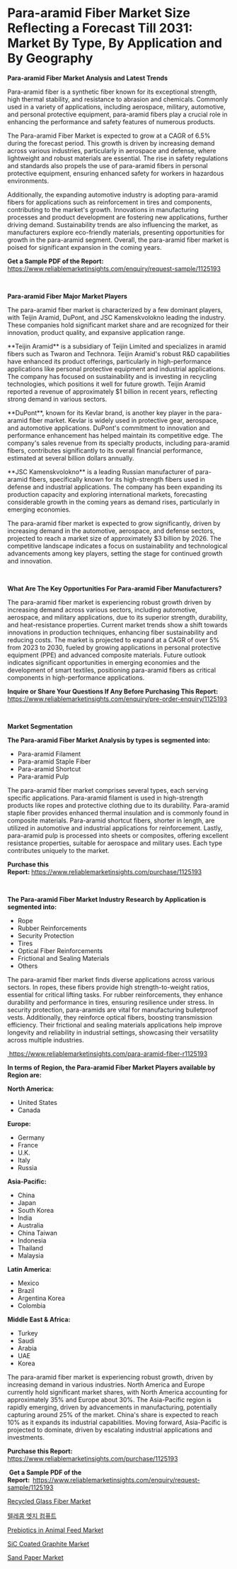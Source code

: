 <p><h1>Para-aramid Fiber Market Size Reflecting a Forecast Till 2031: Market By Type, By Application and By Geography</h1></p><p><strong>Para-aramid Fiber Market Analysis and Latest Trends</strong></p>
<p><p>Para-aramid fiber is a synthetic fiber known for its exceptional strength, high thermal stability, and resistance to abrasion and chemicals. Commonly used in a variety of applications, including aerospace, military, automotive, and personal protective equipment, para-aramid fibers play a crucial role in enhancing the performance and safety features of numerous products.</p><p>The Para-aramid Fiber Market is expected to grow at a CAGR of 6.5% during the forecast period. This growth is driven by increasing demand across various industries, particularly in aerospace and defense, where lightweight and robust materials are essential. The rise in safety regulations and standards also propels the use of para-aramid fibers in personal protective equipment, ensuring enhanced safety for workers in hazardous environments.</p><p>Additionally, the expanding automotive industry is adopting para-aramid fibers for applications such as reinforcement in tires and components, contributing to the market's growth. Innovations in manufacturing processes and product development are fostering new applications, further driving demand. Sustainability trends are also influencing the market, as manufacturers explore eco-friendly materials, presenting opportunities for growth in the para-aramid segment. Overall, the para-aramid fiber market is poised for significant expansion in the coming years.</p></p>
<p><strong>Get a Sample PDF of the Report:&nbsp;</strong> <a href="https://www.reliablemarketinsights.com/enquiry/request-sample/1125193">https://www.reliablemarketinsights.com/enquiry/request-sample/1125193</a></p>
<p>&nbsp;</p>
<p><strong>Para-aramid Fiber Major Market Players</strong></p>
<p><p>The para-aramid fiber market is characterized by a few dominant players, with Teijin Aramid, DuPont, and JSC Kamenskvolokno leading the industry. These companies hold significant market share and are recognized for their innovation, product quality, and expansive application range.</p><p>**Teijin Aramid** is a subsidiary of Teijin Limited and specializes in aramid fibers such as Twaron and Technora. Teijin Aramid's robust R&D capabilities have enhanced its product offerings, particularly in high-performance applications like personal protective equipment and industrial applications. The company has focused on sustainability and is investing in recycling technologies, which positions it well for future growth. Teijin Aramid reported a revenue of approximately $1 billion in recent years, reflecting strong demand in various sectors.</p><p>**DuPont**, known for its Kevlar brand, is another key player in the para-aramid fiber market. Kevlar is widely used in protective gear, aerospace, and automotive applications. DuPont's commitment to innovation and performance enhancement has helped maintain its competitive edge. The company's sales revenue from its specialty products, including para-aramid fibers, contributes significantly to its overall financial performance, estimated at several billion dollars annually.</p><p>**JSC Kamenskvolokno** is a leading Russian manufacturer of para-aramid fibers, specifically known for its high-strength fibers used in defense and industrial applications. The company has been expanding its production capacity and exploring international markets, forecasting considerable growth in the coming years as demand rises, particularly in emerging economies.</p><p>The para-aramid fiber market is expected to grow significantly, driven by increasing demand in the automotive, aerospace, and defense sectors, projected to reach a market size of approximately $3 billion by 2026. The competitive landscape indicates a focus on sustainability and technological advancements among key players, setting the stage for continued growth and innovation.</p></p>
<p>&nbsp;</p>
<p><strong>What Are The Key Opportunities For Para-aramid Fiber Manufacturers?</strong></p>
<p><p>The para-aramid fiber market is experiencing robust growth driven by increasing demand across various sectors, including automotive, aerospace, and military applications, due to its superior strength, durability, and heat-resistance properties. Current market trends show a shift towards innovations in production techniques, enhancing fiber sustainability and reducing costs. The market is projected to expand at a CAGR of over 5% from 2023 to 2030, fueled by growing applications in personal protective equipment (PPE) and advanced composite materials. Future outlook indicates significant opportunities in emerging economies and the development of smart textiles, positioning para-aramid fibers as critical components in high-performance applications.</p></p>
<p><strong>Inquire or Share Your Questions If Any Before Purchasing This Report:</strong> <a href="https://www.reliablemarketinsights.com/enquiry/pre-order-enquiry/1125193">https://www.reliablemarketinsights.com/enquiry/pre-order-enquiry/1125193</a></p>
<p>&nbsp;</p>
<p><strong>Market Segmentation</strong></p>
<p><strong>The Para-aramid Fiber Market Analysis by types is segmented into:</strong></p>
<p><ul><li>Para-aramid Filament</li><li>Para-aramid Staple Fiber</li><li>Para-aramid Shortcut</li><li>Para-aramid Pulp</li></ul></p>
<p><p>The para-aramid fiber market comprises several types, each serving specific applications. Para-aramid filament is used in high-strength products like ropes and protective clothing due to its durability. Para-aramid staple fiber provides enhanced thermal insulation and is commonly found in composite materials. Para-aramid shortcut fibers, shorter in length, are utilized in automotive and industrial applications for reinforcement. Lastly, para-aramid pulp is processed into sheets or composites, offering excellent resistance properties, suitable for aerospace and military uses. Each type contributes uniquely to the market.</p></p>
<p><strong>Purchase this Report:&nbsp;</strong><a href="https://www.reliablemarketinsights.com/purchase/1125193">https://www.reliablemarketinsights.com/purchase/1125193</a></p>
<p>&nbsp;</p>
<p><strong>The Para-aramid Fiber Market Industry Research by Application is segmented into:</strong></p>
<p><ul><li>Rope</li><li>Rubber Reinforcements</li><li>Security Protection</li><li>Tires</li><li>Optical Fiber Reinforcements</li><li>Frictional and Sealing Materials</li><li>Others</li></ul></p>
<p><p>The para-aramid fiber market finds diverse applications across various sectors. In ropes, these fibers provide high strength-to-weight ratios, essential for critical lifting tasks. For rubber reinforcements, they enhance durability and performance in tires, ensuring resilience under stress. In security protection, para-aramids are vital for manufacturing bulletproof vests. Additionally, they reinforce optical fibers, boosting transmission efficiency. Their frictional and sealing materials applications help improve longevity and reliability in industrial settings, showcasing their versatility across multiple industries.</p></p>
<p><a href="https://www.reliablemarketinsights.com/para-aramid-fiber-r1125193">&nbsp;https://www.reliablemarketinsights.com/para-aramid-fiber-r1125193</a></p>
<p><strong>In terms of Region, the Para-aramid Fiber Market Players available by Region are:</strong></p>
<p>
    <p> <strong> North America: </strong>
        <ul>
            <li>United States</li>
            <li>Canada</li>
        </ul>
        </p> 
    <p> <strong> Europe: </strong>
        <ul>
            <li>Germany</li>
            <li>France</li>
            <li>U.K.</li>
            <li>Italy</li>
            <li>Russia</li>
        </ul>
        </p> 
    <p> <strong> Asia-Pacific: </strong>
        <ul>
            <li>China</li>
            <li>Japan</li>
            <li>South Korea</li>
            <li>India</li>
            <li>Australia</li>
            <li>China Taiwan</li>
            <li>Indonesia</li>
            <li>Thailand</li>
            <li>Malaysia</li>
        </ul>
        </p> 
    <p> <strong> Latin America: </strong>
        <ul>
            <li>Mexico</li>
            <li>Brazil</li>
            <li>Argentina Korea</li>
            <li>Colombia</li>
        </ul>
        </p> 
    <p> <strong> Middle East & Africa: </strong>
        <ul>
            <li>Turkey</li>
            <li>Saudi</li>
            <li>Arabia</li>
            <li>UAE</li>
            <li>Korea</li>
        </ul>
    </p>
    </p>
<p><p>The para-aramid fiber market is experiencing robust growth, driven by increasing demand in various industries. North America and Europe currently hold significant market shares, with North America accounting for approximately 35% and Europe about 30%. The Asia-Pacific region is rapidly emerging, driven by advancements in manufacturing, potentially capturing around 25% of the market. China's share is expected to reach 10% as it expands its industrial capabilities. Moving forward, Asia-Pacific is projected to dominate, driven by escalating industrial applications and investments.</p></p>
<p><strong>Purchase this Report: </strong><a href="https://www.reliablemarketinsights.com/purchase/1125193">https://www.reliablemarketinsights.com/purchase/1125193</a></p>
<p>&nbsp;<strong>Get a Sample PDF of the Report:&nbsp;&nbsp;</strong><a href="https://www.reliablemarketinsights.com/enquiry/request-sample/1125193">https://www.reliablemarketinsights.com/enquiry/request-sample/1125193</a></p>
<p><strong></strong></p>
<p><p><a href="https://issuu.com/reportprime-2/docs/recycled-glass-fiber-market-size-20_11819a33aaf05e">Recycled Glass Fiber Market</a></p><p><a href="https://medium.com/@mistybarton1943/%EC%84%B8%EA%B3%84-telecom-edge-compute-market-%EC%9D%80-2024%EC%97%90%EC%84%9C-2031%EB%A1%9C-%EC%97%B0%ED%8F%89%EA%B7%A0-%EC%A6%9D%EA%B0%80%EC%9C%A8%EC%9D%84-%EB%B3%B4%EC%9D%BC-%EA%B2%83%EC%9C%BC%EB%A1%9C-%EC%98%88%EC%83%81%EB%90%A9%EB%8B%88%EB%8B%A4-ab0a5dde28da">텔레콤 엣지 컴퓨트</a></p><p><a href="https://www.linkedin.com/pulse/global-perspectives-prebiotics-animal-feed-market-trends-q8w4e?trackingId=nW546lkOSS%2BbdTccGAFX6g%3D%3D">Prebiotics in Animal Feed Market</a></p><p><a href="https://issuu.com/reportprime-2/docs/sic-coated-graphite-market-size-203_b90515a9de43eb">SiC Coated Graphite Market</a></p><p><a href="https://www.linkedin.com/pulse/market-dynamics-future-trends-global-sand-paper-sector-forecasted-gheue?trackingId=ILCv%2Bb9TTKi4B79XZrw21Q%3D%3D">Sand Paper Market</a></p></p>